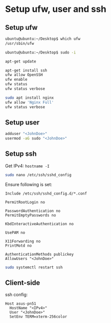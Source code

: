 # Setup ufw, user and ssh

## Setup ufw

```bash
ubuntu@ubuntu:~/Desktop$ which ufw
/usr/sbin/ufw

ubuntu@ubuntu:~/Desktop$ sudo -i

apt-get update

apt-get install ssh
ufw allow OpenSSH
ufw enable
ufw status
ufw status verbose

sudo apt install nginx
ufw allow 'Nginx Full'
ufw status verbose
```

## Setup user

```bash
adduser "<JohnDoe>"
usermod -aG sudo "<JohnDoe>"
```

## Setup ssh

Get IPv4: `hostname -I`

```bash
sudo nano /etc/ssh/sshd_config
```

Ensure following is set:

```vim
Include /etc/ssh/sshd_config.d/*.conf

PermitRootLogin no

PasswordAuthentication no
PermitEmptyPasswords no

KbdInteractiveAuthentication no

UsePAM no

X11Forwarding no
PrintMotd no

AuthenticationMethods publickey
AllowUsers "<JohnDoe>"
```

```bash
sudo systemctl restart ssh
```

## Client-side

ssh config:

```vim
Host asus-pn51
  HostName "<IPv4>"
  User "<JohnDoe>"
  SetEnv TERM=xterm-256color
```
